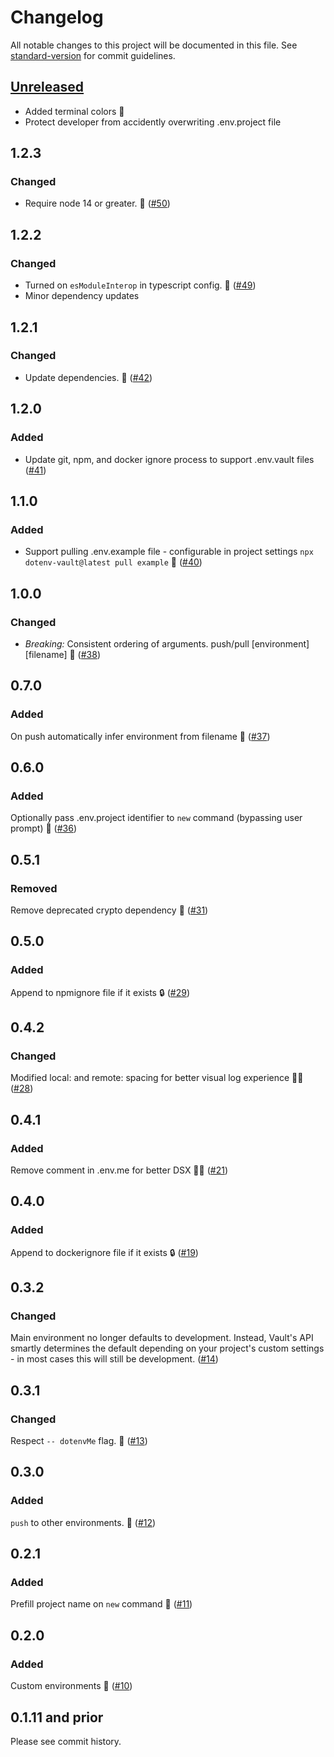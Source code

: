 # Changelog

All notable changes to this project will be documented in this file. See [standard-version](https://github.com/conventional-changelog/standard-version) for commit guidelines.

## [Unreleased](https://github.com/dotenv-org/dotenv-vault/compare/v1.2.3...master)

- Added terminal colors 🎨
- Protect developer from accidently overwriting .env.project file

## 1.2.3

### Changed

- Require node 14 or greater. 🧹 ([#50](https://github.com/dotenv-org/dotenv-vault/pull/50))

## 1.2.2

### Changed

- Turned on `esModuleInterop` in typescript config. 🧹 ([#49](https://github.com/dotenv-org/dotenv-vault/pull/49))
- Minor dependency updates

## 1.2.1

### Changed

- Update dependencies. 🧹 ([#42](https://github.com/dotenv-org/dotenv-vault/pull/42))

## 1.2.0

### Added

- Update git, npm, and docker ignore process to support .env.vault files ([#41](https://github.com/dotenv-org/dotenv-vault/pull/41))

## 1.1.0

### Added

- Support pulling .env.example file - configurable in project settings `npx dotenv-vault@latest pull example` 🎉 ([#40](https://github.com/dotenv-org/dotenv-vault/pull/40))

## 1.0.0

### Changed

- _Breaking:_ Consistent ordering of arguments. push/pull [environment] [filename] 🎉 ([#38](https://github.com/dotenv-org/dotenv-vault/pull/38))

## 0.7.0

### Added

On push automatically infer environment from filename 🎉 ([#37](https://github.com/dotenv-org/dotenv-vault/pull/37))

## 0.6.0

### Added

Optionally pass .env.project identifier to `new` command (bypassing user prompt) 🎉 ([#36](https://github.com/dotenv-org/dotenv-vault/pull/36))

## 0.5.1

### Removed

Remove deprecated crypto dependency 🧹 ([#31](https://github.com/dotenv-org/dotenv-vault/pull/31))

## 0.5.0

### Added

Append to npmignore file if it exists 🔒 ([#29](https://github.com/dotenv-org/dotenv-vault/pull/29))

## 0.4.2

### Changed

Modified local: and remote: spacing for better visual log experience 🧑‍💻 ([#28](https://github.com/dotenv-org/dotenv-vault/pull/28))

## 0.4.1

### Added

Remove comment in .env.me for better DSX 🧑‍💻 ([#21](https://github.com/dotenv-org/dotenv-vault/pull/21))

## 0.4.0

### Added

Append to dockerignore file if it exists 🔒 ([#19](https://github.com/dotenv-org/dotenv-vault/pull/19))

## 0.3.2

### Changed

Main environment no longer defaults to development. Instead, Vault's API smartly determines the default depending on your project's custom settings - in most cases this will still be development. ([#14](https://github.com/dotenv-org/dotenv-vault/pull/14))

## 0.3.1

### Changed

Respect `-- dotenvMe` flag. 🐞 ([#13](https://github.com/dotenv-org/dotenv-vault/pull/13))

## 0.3.0

### Added

`push` to other environments. 🎉 ([#12](https://github.com/dotenv-org/dotenv-vault/pull/12))

## 0.2.1

### Added

Prefill project name on `new` command 🎉 ([#11](https://github.com/dotenv-org/dotenv-vault/pull/11))

## 0.2.0

### Added

Custom environments 🎉 ([#10](https://github.com/dotenv-org/dotenv-vault/pull/10))

## 0.1.11 and prior

Please see commit history.

